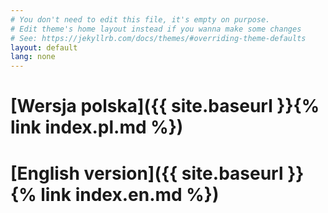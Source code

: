 ```yaml
---
# You don't need to edit this file, it's empty on purpose.
# Edit theme's home layout instead if you wanna make some changes
# See: https://jekyllrb.com/docs/themes/#overriding-theme-defaults
layout: default
lang: none
---
```


[**Wersja polska**]({{ site.baseurl }}{% link index.pl.md %})
===

[**English version**]({{ site.baseurl }} {% link index.en.md %})
===


